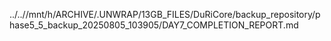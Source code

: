 ../..//mnt/h/ARCHIVE/.UNWRAP/13GB_FILES/DuRiCore/backup_repository/phase5_5_backup_20250805_103905/DAY7_COMPLETION_REPORT.md
